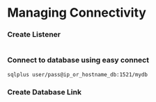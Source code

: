 # Managing Connectivity
### Create Listener

```
```

### Connect to database using easy connect
```
sqlplus user/pass@ip_or_hostname_db:1521/mydb
```

### Create Database Link

```
```